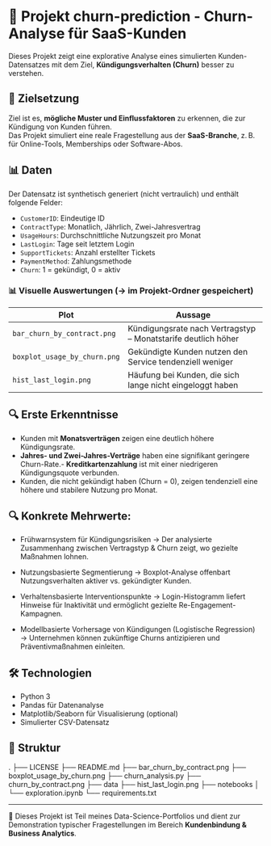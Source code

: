 # 🔁 Projekt churn-prediction - Churn-Analyse für SaaS-Kunden

Dieses Projekt zeigt eine explorative Analyse eines simulierten Kunden-Datensatzes mit dem Ziel, **Kündigungsverhalten (Churn)** besser zu verstehen.

## 🎯 Zielsetzung

Ziel ist es, **mögliche Muster und Einflussfaktoren** zu erkennen, die zur Kündigung von Kunden führen.  
Das Projekt simuliert eine reale Fragestellung aus der **SaaS-Branche**, z. B. für Online-Tools, Memberships oder Software-Abos.

## 📊 Daten

Der Datensatz ist synthetisch generiert (nicht vertraulich) und enthält folgende Felder:

- `CustomerID`: Eindeutige ID
- `ContractType`: Monatlich, Jährlich, Zwei-Jahresvertrag
- `UsageHours`: Durchschnittliche Nutzungszeit pro Monat
- `LastLogin`: Tage seit letztem Login
- `SupportTickets`: Anzahl erstellter Tickets
- `PaymentMethod`: Zahlungsmethode
- `Churn`: 1 = gekündigt, 0 = aktiv

### 📊 Visuelle Auswertungen (→ im Projekt-Ordner gespeichert)

| Plot | Aussage |
|------|---------|
| `bar_churn_by_contract.png` | Kündigungsrate nach Vertragstyp – Monatstarife deutlich höher |
| `boxplot_usage_by_churn.png` | Gekündigte Kunden nutzen den Service tendenziell weniger |
| `hist_last_login.png` | Häufung bei Kunden, die sich lange nicht eingeloggt haben |

## 🔍 Erste Erkenntnisse

- Kunden mit **Monatsverträgen** zeigen eine deutlich höhere Kündigungsrate.
- **Jahres- und Zwei-Jahres-Verträge** haben eine signifikant geringere Churn-Rate.- **Kreditkartenzahlung** ist mit einer niedrigeren Kündigungsquote verbunden.
- Kunden, die nicht gekündigt haben (Churn = 0), zeigen tendenziell eine höhere und stabilere Nutzung pro Monat.

## 🔍 Konkrete Mehrwerte:

- Frühwarnsystem für Kündigungsrisiken → Der analysierte Zusammenhang zwischen Vertragstyp & Churn zeigt, wo gezielte Maßnahmen lohnen.

- Nutzungsbasierte Segmentierung → Boxplot-Analyse offenbart Nutzungsverhalten aktiver vs. gekündigter Kunden.

- Verhaltensbasierte Interventionspunkte → Login-Histogramm liefert Hinweise für Inaktivität und ermöglicht gezielte Re-Engagement-Kampagnen.

- Modellbasierte Vorhersage von Kündigungen (Logistische Regression) → Unternehmen können zukünftige Churns antizipieren und Präventivmaßnahmen einleiten.

## 🛠️ Technologien

- Python 3
- Pandas für Datenanalyse
- Matplotlib/Seaborn für Visualisierung (optional)
- Simulierter CSV-Datensatz

## 📁 Struktur

.
├── LICENSE
├── README.md
├── bar_churn_by_contract.png
├── boxplot_usage_by_churn.png
├── churn_analysis.py
├── churn_by_contract.png
├── data
├── hist_last_login.png
├── notebooks
│   └── exploration.ipynb
└── requirements.txt


---

🚀 Dieses Projekt ist Teil meines Data-Science-Portfolios und dient zur Demonstration typischer Fragestellungen im Bereich **Kundenbindung & Business Analytics**.
